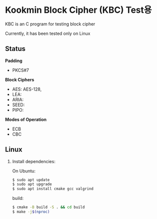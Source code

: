 # Kookmin Block Cipher (KBC) Test용
KBC is an C program for testing block cipher

Currently, it has been tested only on Linux
## Status

**Padding**
- PKCS#7

**Block Ciphers**
- AES: AES-128,
- LEA:
- ARIA:
- SEED:
- PIPO:

**Modes of Operation**
- ECB
- CBC

## Linux
1. Install dependencies:

    On Ubuntu:
    
    ```bash
    $ sudo apt update
    $ sudo apt upgrade
    $ sudo apt install cmake gcc valgrind
    ```

    build:
    ```bash
    $ cmake -B build -S . && cd build
    $ make -j$(nproc)
    ```


